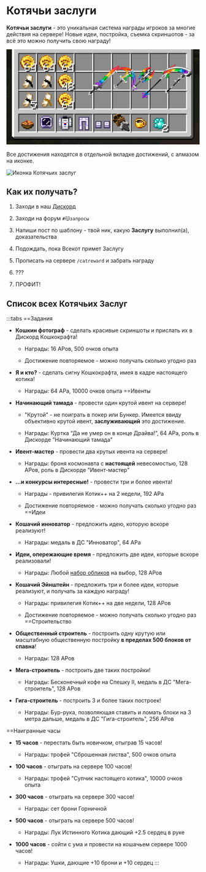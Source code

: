 # Котячьи заслуги

<span class="gold bold" id="my-text">**Котячьи заслуги**</span> - это уникальная система награды игроков за многие действия на сервере! Новые идеи, постройка, съемка скриншотов - за всё это можно получить свою награду!

![Все награды Котячьих Заслуг](/assets/gameplay/rewards/rewards.png)

Все достижения находятся в отдельной вкладке достижений, с алмазом на иконке.

![Иконка Котячьих заслуг](/assets/gameplay/rewards/catpass_icon.png)

## **Как их получать?**

1. Заходи в наш [Дискорд](https://discord.gg/6f3FwFRJWC)

2. Заходи на форум `#😽запросы`

3. Напиши пост по шаблону - твой ник, какую **Заслугу** выполнил(а), доказательства

4. Подождать, пока Всекот примет Заслугу

5. Прописать на сервере `/catreward` и забрать награду

6. ???

7. ПРОФИТ!

## Список всех Котячьих Заслуг

:::tabs
==Задания
- **Кошкин фотограф** - сделать красивые скриншоты и прислать их в Дискорд Кошкокрафта!

  - Награды: 16 АРов, 500 очков опыта

  - Достижение повторяемое - можно получать сколько угодно раз

- **Я и кто?** - сделать сигну Кошкокрафта, имея в кадре настоящего котика!

  - Награды: 64 АРа, 10000 очков опыта
==Ивенты
- **Начинающий тамада** - провести один крутой ивент на сервере!

    - "Крутой" - не поиграть в покер или Бункер. Имеется ввиду объективно крутой ивент, **заслуживающий** это достижение.

    - Награды: Куртка “Да не умер он в конце Драйва!”, 64 АРа, роль в Дискорде "Начинающий тамада"

- **Ивент-мастер** - провести два крутых ивента на сервере!

    - Награды: броня космонавта с **настоящей** невесомостью, 128 АРов, роль в Дискорде "Ивент-мастер"

- **...и конкурсы интересные!** - провести три и более ивента!

    - Награды - привилегия <span class="neon">Котик++</span> на 2 недели, 192 АРа

    - Достижение повторяемое - можно получать сколько угодно раз
==Идеи
- **Кошачий инноватор** - предложить идею, которую вскоре реализуют!

    - Награды: медаль в ДС "Инноватор", 64 АРа

- **Идеи, опережающие время** - предложить две идеи, которые вскоре реализовали!

    - Награды: Любой [набор обликов](/info/donate.md) на выбор, 128 АРов

- **Кошачий Эйнштейн** - предложить три и более идеи, которые реализуют, и получать за каждую награду!

    - Награды: привилегия <span class="neon">Котик++</span> на две недели, 128 АРов

    - Достижение повторяемое - можно получать сколько угодно раз
==Строительство
- **Общественный строитель** - построить одну крутую или масштабную общественную постройку **в пределах 500 блоков от спавна**!

    - Награды: 128 АРов

- **Мега-строитель** - построить две таких постройки!

    - Награды: Бесконечный кофе на Спешку II, медаль в ДС "Мега-строитель", 128 АРов

- **Гига-строитель** - построить 3 и более таких построек!

    - Награды: Бур-рука, позволяющая ставить и ломать блоки на 3 метра дальше, медаль в ДС "Гига-строитель", 256 АРов

==Наигранные часы
- **15 часов** - перестать быть новичком, отыграв 15 часов!

    - Награды: трофей "Сброшенная листва", 500 очков опыта

- **100 часов** - отыграть на сервере 100 часов!

    - Награды: трофей "Супчик настоящего котика", 10000 очков опыта

- **300 часов** - отыграть на сервере 300 часов!

    - Награды: сет брони Горничной

- **500 часов** - отыграть на сервере 500 часов!

    - Награды: Лук Истинного Котика дающий +2.5 сердец в руке

- **1000 часов** - сойти с ума и провести на кошачьем сервере 1000 часов!

    - Награды: Ушки, дающие +10 брони и +10 сердец
:::